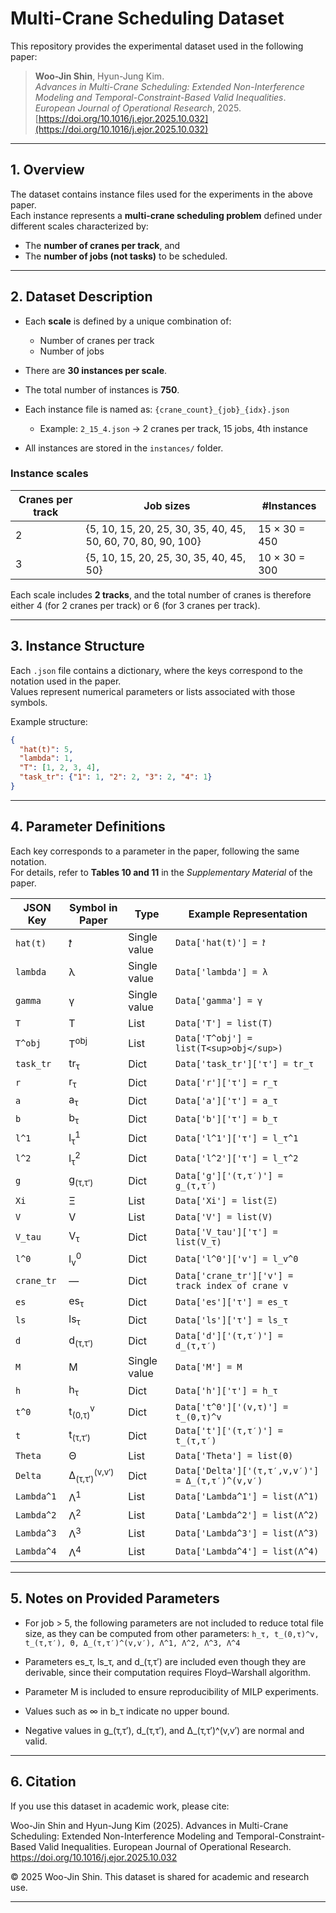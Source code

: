 # Multi-Crane Scheduling Dataset

This repository provides the experimental dataset used in the following paper:

> **Woo-Jin Shin**, Hyun-Jung Kim.  
> *Advances in Multi-Crane Scheduling: Extended Non-Interference Modeling and Temporal-Constraint-Based Valid Inequalities*.  
> *European Journal of Operational Research*, 2025.  
> [https://doi.org/10.1016/j.ejor.2025.10.032](https://doi.org/10.1016/j.ejor.2025.10.032)

---

## 1. Overview

The dataset contains instance files used for the experiments in the above paper.  
Each instance represents a **multi-crane scheduling problem** defined under different scales characterized by:

- The **number of cranes per track**, and  
- The **number of jobs (not tasks)** to be scheduled.

---

## 2. Dataset Description

- Each **scale** is defined by a unique combination of:
  - Number of cranes per track
  - Number of jobs

- There are **30 instances per scale**.

- The total number of instances is **750**.  

- Each instance file is named as: `{crane_count}_{job}_{idx}.json`
  - Example: `2_15_4.json` → 2 cranes per track, 15 jobs, 4th instance

- All instances are stored in the `instances/` folder.

### Instance scales

| Cranes per track | Job sizes | #Instances |
|------------------|------------|-------------|
| 2 | {5, 10, 15, 20, 25, 30, 35, 40, 45, 50, 60, 70, 80, 90, 100} | 15 × 30 = 450 |
| 3 | {5, 10, 15, 20, 25, 30, 35, 40, 45, 50} | 10 × 30 = 300 |

Each scale includes **2 tracks**, and the total number of cranes is therefore  
either 4 (for 2 cranes per track) or 6 (for 3 cranes per track).

---

## 3. Instance Structure

Each `.json` file contains a dictionary, where the keys correspond to the notation used in the paper.  
Values represent numerical parameters or lists associated with those symbols.

Example structure:
```json
{
  "hat(t)": 5,
  "lambda": 1,
  "T": [1, 2, 3, 4],
  "task_tr": {"1": 1, "2": 2, "3": 2, "4": 1}
}
```

---

## 4. Parameter Definitions

Each key corresponds to a parameter in the paper, following the same notation.  
For details, refer to **Tables 10 and 11** in the *Supplementary Material* of the paper.

| JSON Key | Symbol in Paper | Type | Example Representation |
|-----------|----------------|------|-------------------------|
| `hat(t)` | 𝑡̂ | Single value | `Data['hat(t)'] = 𝑡̂` |
| `lambda` | λ | Single value | `Data['lambda'] = λ` |
| `gamma` | γ | Single value | `Data['gamma'] = γ` |
| `T` | T | List | `Data['T'] = list(T)` |
| `T^obj` | T<sup>obj</sup> | List | `Data['T^obj'] = list(T<sup>obj</sup>)` |
| `task_tr` | tr<sub>τ</sub> | Dict | `Data['task_tr']['τ'] = tr_τ` |
| `r` | r<sub>τ</sub> | Dict | `Data['r']['τ'] = r_τ` |
| `a` | a<sub>τ</sub> | Dict | `Data['a']['τ'] = a_τ` |
| `b` | b<sub>τ</sub> | Dict | `Data['b']['τ'] = b_τ` |
| `l^1` | l<sub>τ</sub><sup>1</sup> | Dict | `Data['l^1']['τ'] = l_τ^1` |
| `l^2` | l<sub>τ</sub><sup>2</sup> | Dict | `Data['l^2']['τ'] = l_τ^2` |
| `g` | g<sub>(τ,τ′)</sub> | Dict | `Data['g']['(τ,τ′)'] = g_(τ,τ′)` |
| `Xi` | Ξ | List | `Data['Xi'] = list(Ξ)` |
| `V` | V | List | `Data['V'] = list(V)` |
| `V_tau` | V<sub>τ</sub> | Dict | `Data['V_tau']['τ'] = list(V_τ)` |
| `l^0` | l<sub>v</sub><sup>0</sup> | Dict | `Data['l^0']['v'] = l_v^0` |
| `crane_tr` | — | Dict | `Data['crane_tr']['v'] = track index of crane v` |
| `es` | es<sub>τ</sub> | Dict | `Data['es']['τ'] = es_τ` |
| `ls` | ls<sub>τ</sub> | Dict | `Data['ls']['τ'] = ls_τ` |
| `d` | d<sub>(τ,τ′)</sub> | Dict | `Data['d']['(τ,τ′)'] = d_(τ,τ′)` |
| `M` | M | Single value | `Data['M'] = M` |
| `h` | h<sub>τ</sub> | Dict | `Data['h']['τ'] = h_τ` |
| `t^0` | t<sub>(0,τ)</sub><sup>v</sup> | Dict | `Data['t^0']['(v,τ)'] = t_(0,τ)^v` |
| `t` | t<sub>(τ,τ′)</sub> | Dict | `Data['t']['(τ,τ′)'] = t_(τ,τ′)` |
| `Theta` | Θ | List | `Data['Theta'] = list(Θ)` |
| `Delta` | Δ<sub>(τ,τ′)</sub><sup>(v,v′)</sup> | Dict | `Data['Delta']['(τ,τ′,v,v′)'] = Δ_(τ,τ′)^(v,v′)` |
| `Lambda^1` | Λ<sup>1</sup> | List | `Data['Lambda^1'] = list(Λ^1)` |
| `Lambda^2` | Λ<sup>2</sup> | List | `Data['Lambda^2'] = list(Λ^2)` |
| `Lambda^3` | Λ<sup>3</sup> | List | `Data['Lambda^3'] = list(Λ^3)` |
| `Lambda^4` | Λ<sup>4</sup> | List | `Data['Lambda^4'] = list(Λ^4)` |

---

## 5. Notes on Provided Parameters

- For job > 5, the following parameters are not included to reduce total file size,
  as they can be computed from other parameters:
  `h_τ, t_(0,τ)^v, t_(τ,τ′), Θ, Δ_(τ,τ′)^(v,v′), Λ^1, Λ^2, Λ^3, Λ^4`

- Parameters es_τ, ls_τ, and d_(τ,τ′) are included even though they are derivable,
  since their computation requires Floyd–Warshall algorithm.

- Parameter M is included to ensure reproducibility of MILP experiments.

- Values such as ∞ in b_τ indicate no upper bound.

- Negative values in g_(τ,τ′), d_(τ,τ′), and Δ_(τ,τ′)^(v,v′) are normal and valid.

---

## 6. Citation

If you use this dataset in academic work, please cite:

Woo-Jin Shin and Hyun-Jung Kim (2025).
Advances in Multi-Crane Scheduling: Extended Non-Interference Modeling and Temporal-Constraint-Based Valid Inequalities.
European Journal of Operational Research.
https://doi.org/10.1016/j.ejor.2025.10.032


© 2025 Woo-Jin Shin. This dataset is shared for academic and research use.

---
